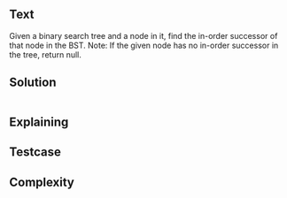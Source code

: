 ## Text
Given a binary search tree and a node in it, find the in-order successor of that node in the BST.
Note: If the given node has no in-order successor in the tree, return null.

## Solution
```javascript
```

## Explaining

## Testcase

## Complexity

